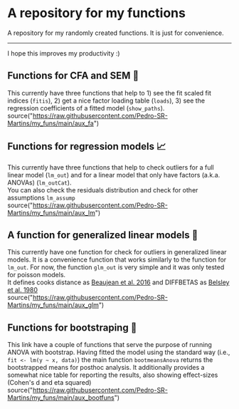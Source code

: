 # A repository for my functions
A repository for my randomly created functions. It is just for convenience.
  
---  
I hope this improves my productivity :)
## Functions for CFA and SEM :ghost:
This currently have three functions that help to 1) see the fit scaled fit indices (`fitis`), 2) get a nice factor loading table (`loads`), 3) see the regression coefficients of a fitted model (`show_paths`).  
source("https://raw.githubusercontent.com/Pedro-SR-Martins/my_funs/main/aux_fa")  
  
## Functions for regression models :chart_with_upwards_trend:
This currently have three functions that help to check outliers for a full linear model (`lm_out`) and for a linear model that only have factors (a.k.a. ANOVAs) (`lm_outCat`).  
You can also check the residuals distribution and check for other assumptions `lm_assump`  
source("https://raw.githubusercontent.com/Pedro-SR-Martins/my_funs/main/aux_lm")  

## A function for generalized linear models :ocean:

This currently have one function for check for outliers in generalized linear models. It is a convenience function that works similarly to the function for `lm_out`.   For now, the function `glm_out` is very simple and it was only tested for poisson models.  
It defines cooks distance as [Beaujean et al. 2016](https://scholarworks.umass.edu/cgi/viewcontent.cgi?article=1336&context=pare) and DIFFBETAS as [Belsley et al. 1980](https://onlinelibrary.wiley.com/doi/10.1002/0471725153.ch2)   
source("https://raw.githubusercontent.com/Pedro-SR-Martins/my_funs/main/aux_glm")  


## Functions for bootstraping :repeat_one:
This link have a couple of functions that serve the purpose of running ANOVA with bootstrap. Having fitted the model using the standard way (i.e., `fit <- lm(y ~ x, data)`) the main function `bootmeansAnova` returns the bootstrapped means for posthoc analysis. It additionally provides a somewhat nice table for reporting the results, also showing effect-sizes (Cohen's d and eta squared) 
source("https://raw.githubusercontent.com/Pedro-SR-Martins/my_funs/main/aux_bootfuns")

